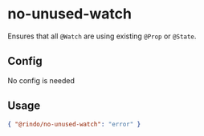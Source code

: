 # no-unused-watch

Ensures that all `@Watch` are using existing `@Prop` or `@State`.

## Config

No config is needed

## Usage

```json
{ "@rindo/no-unused-watch": "error" }
```
